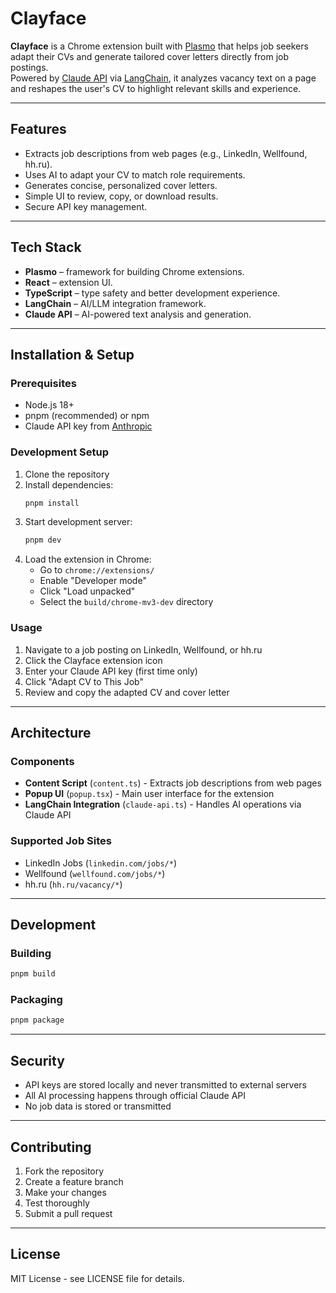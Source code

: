 # Clayface

**Clayface** is a Chrome extension built with [Plasmo](https://www.plasmo.com/) that helps job seekers adapt their CVs and generate tailored cover letters directly from job postings.  
Powered by [Claude API](https://www.anthropic.com/) via [LangChain](https://js.langchain.com/), it analyzes vacancy text on a page and reshapes the user's CV to highlight relevant skills and experience.

---

## Features
- Extracts job descriptions from web pages (e.g., LinkedIn, Wellfound, hh.ru).
- Uses AI to adapt your CV to match role requirements.
- Generates concise, personalized cover letters.
- Simple UI to review, copy, or download results.
- Secure API key management.

---

## Tech Stack
- **Plasmo** – framework for building Chrome extensions.
- **React** – extension UI.
- **TypeScript** – type safety and better development experience.
- **LangChain** – AI/LLM integration framework.
- **Claude API** – AI-powered text analysis and generation.

---

## Installation & Setup

### Prerequisites
- Node.js 18+ 
- pnpm (recommended) or npm
- Claude API key from [Anthropic](https://console.anthropic.com/)

### Development Setup
1. Clone the repository
2. Install dependencies:
   ```bash
   pnpm install
   ```
3. Start development server:
   ```bash
   pnpm dev
   ```
4. Load the extension in Chrome:
   - Go to `chrome://extensions/`
   - Enable "Developer mode"
   - Click "Load unpacked"
   - Select the `build/chrome-mv3-dev` directory

### Usage
1. Navigate to a job posting on LinkedIn, Wellfound, or hh.ru
2. Click the Clayface extension icon
3. Enter your Claude API key (first time only)
4. Click "Adapt CV to This Job"
5. Review and copy the adapted CV and cover letter

---

## Architecture

### Components
- **Content Script** (`content.ts`) - Extracts job descriptions from web pages
- **Popup UI** (`popup.tsx`) - Main user interface for the extension
- **LangChain Integration** (`claude-api.ts`) - Handles AI operations via Claude API

### Supported Job Sites
- LinkedIn Jobs (`linkedin.com/jobs/*`)
- Wellfound (`wellfound.com/jobs/*`)
- hh.ru (`hh.ru/vacancy/*`)

---

## Development

### Building
```bash
pnpm build
```

### Packaging
```bash
pnpm package
```

---

## Security
- API keys are stored locally and never transmitted to external servers
- All AI processing happens through official Claude API
- No job data is stored or transmitted

---

## Contributing
1. Fork the repository
2. Create a feature branch
3. Make your changes
4. Test thoroughly
5. Submit a pull request

---

## License
MIT License - see LICENSE file for details.